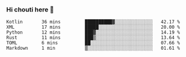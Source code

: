 ### Hi chouti here 👋


<!--START_SECTION:waka-->

```text
Kotlin       36 mins         ██████████▓░░░░░░░░░░░░░░   42.17 %
XML          17 mins         █████░░░░░░░░░░░░░░░░░░░░   20.00 %
Python       12 mins         ███▓░░░░░░░░░░░░░░░░░░░░░   14.19 %
Rust         11 mins         ███▒░░░░░░░░░░░░░░░░░░░░░   13.64 %
TOML         6 mins          ██░░░░░░░░░░░░░░░░░░░░░░░   07.66 %
Markdown     1 min           ▒░░░░░░░░░░░░░░░░░░░░░░░░   01.61 %
```

<!--END_SECTION:waka-->

<!--
**l0nl1f3/l0nl1f3** is a ✨ _special_ ✨ repository because its `README.md` (this file) appears on your GitHub profile.

Here are some ideas to get you started:

- 🔭 I’m currently working on ...
- 🌱 I’m currently learning ...
- 👯 I’m looking to collaborate on ...
- 🤔 I’m looking for help with ...
- 💬 Ask me about ...
- 📫 How to reach me: ...
- 😄 Pronouns: ...
- ⚡ Fun fact: ...
-->
